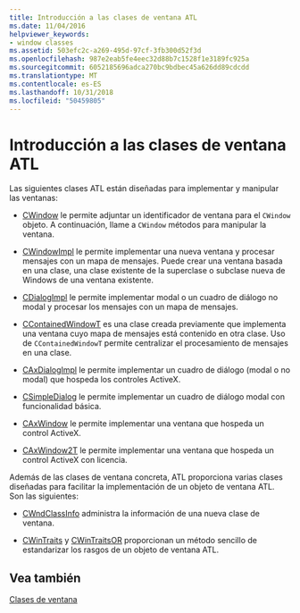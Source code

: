 ```yaml
---
title: Introducción a las clases de ventana ATL
ms.date: 11/04/2016
helpviewer_keywords:
- window classes
ms.assetid: 503efc2c-a269-495d-97cf-3fb300d52f3d
ms.openlocfilehash: 987e2eab5fe4eec32d88b7c1528f1e3189fc925a
ms.sourcegitcommit: 6052185696adca270bc9bdbec45a626dd89cdcdd
ms.translationtype: MT
ms.contentlocale: es-ES
ms.lasthandoff: 10/31/2018
ms.locfileid: "50459805"
---
```

# <a name="introduction-to-atl-window-classes"></a>Introducción a las clases de ventana ATL

Las siguientes clases ATL están diseñadas para implementar y manipular las ventanas:

- [CWindow](../atl/reference/cwindow-class.md) le permite adjuntar un identificador de ventana para el `CWindow` objeto. A continuación, llame a `CWindow` métodos para manipular la ventana.

- [CWindowImpl](../atl/reference/cwindowimpl-class.md) le permite implementar una nueva ventana y procesar mensajes con un mapa de mensajes. Puede crear una ventana basada en una clase, una clase existente de la superclase o subclase nueva de Windows de una ventana existente.

- [CDialogImpl](../atl/reference/cdialogimpl-class.md) le permite implementar modal o un cuadro de diálogo no modal y procesar los mensajes con un mapa de mensajes.

- [CContainedWindowT](../atl/reference/ccontainedwindowt-class.md) es una clase creada previamente que implementa una ventana cuyo mapa de mensajes está contenido en otra clase. Uso de `CContainedWindowT` permite centralizar el procesamiento de mensajes en una clase.

- [CAxDialogImpl](../atl/reference/caxdialogimpl-class.md) le permite implementar un cuadro de diálogo (modal o no modal) que hospeda los controles ActiveX.

- [CSimpleDialog](../atl/reference/csimpledialog-class.md) le permite implementar un cuadro de diálogo modal con funcionalidad básica.

- [CAxWindow](../atl/reference/caxwindow-class.md) le permite implementar una ventana que hospeda un control ActiveX.

- [CAxWindow2T](../atl/reference/caxwindow2t-class.md) le permite implementar una ventana que hospeda un control ActiveX con licencia.

Además de las clases de ventana concreta, ATL proporciona varias clases diseñadas para facilitar la implementación de un objeto de ventana ATL. Son las siguientes:

- [CWndClassInfo](../atl/reference/cwndclassinfo-class.md) administra la información de una nueva clase de ventana.

- [CWinTraits](../atl/reference/cwintraits-class.md) y [CWinTraitsOR](../atl/reference/cwintraitsor-class.md) proporcionan un método sencillo de estandarizar los rasgos de un objeto de ventana ATL.

## <a name="see-also"></a>Vea también

[Clases de ventana](../atl/atl-window-classes.md)

